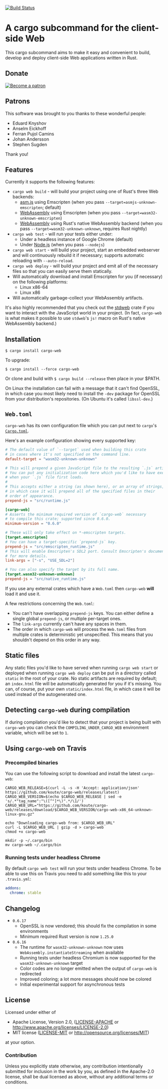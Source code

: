 [![Build Status](https://api.travis-ci.org/koute/cargo-web.svg)](https://travis-ci.org/koute/cargo-web)

# A cargo subcommand for the client-side Web

This cargo subcommand aims to make it easy and convenient to build, develop
and deploy client-side Web applications written in Rust.

## Donate

[![Become a patron](https://koute.github.io/img/become_a_patron_button.png)](https://www.patreon.com/koute)

## Patrons

This software was brought to you thanks to these wonderful people:
  * Eduard Knyshov
  * Anselm Eickhoff
  * Ferran Pujol Camins
  * Johan Andersson
  * Stephen Sugden

Thank you!

## Features

Currently it supports the following features:

  * `cargo web build` - will build your project using one of Rust's three Web backends:
    * [asm.js] using Emscripten (when you pass `--target=asmjs-unknown-emscripten`; default)
    * [WebAssembly] using Emscripten (when you pass `--target=wasm32-unknown-emscripten`)
    * [WebAssembly] using Rust's native WebAssembly backend (when you pass `--target=wasm32-unknown-unknown`, requires Rust nightly)
  * `cargo web test` - will run your tests either under:
    * Under a headless instance of Google Chrome (default)
    * Under [Node.js] (when you pass `--nodejs`)
  * `cargo web start` - will build your project, start an embedded webserver and will continuously
    rebuild it if necessary; supports automatic reloading with `--auto-reload`.
  * `cargo web deploy` - will build your project and emit all of the necessary files so that
    you can easily serve them statically.
  * Will automatically download and install Emscripten for you (if necessary) on the following platforms:
    * Linux x86-64
    * Linux x86
  * Will automatically garbage-collect your WebAssembly artifacts.

[asm.js]: https://en.wikipedia.org/wiki/Asm.js
[WebAssembly]: https://en.wikipedia.org/wiki/WebAssembly
[Node.js]: https://nodejs.org/en/

It's also highly recommended that you check out the [stdweb] crate if you want
to interact with the JavaScript world in your project. (In fact, `cargo-web`
is what makes it possible to use `stdweb`'s `js!` macro on Rust's native WebAssembly
backend.)

[stdweb]: https://github.com/koute/stdweb

## Installation

    $ cargo install cargo-web

To upgrade:

    $ cargo install --force cargo-web

Or clone and build with `$ cargo build --release` then place in your $PATH.

On Linux the installation can fail with a message that it can't find OpenSSL,
in which case you most likely need to install the `-dev` package for OpenSSL
from your distribution's repositories. (On Ubuntu it's called `libssl-dev`.)

## `Web.toml`

`cargo-web` has its own configuration file which you can put next to `cargo`'s [`Cargo.toml`].

Here's an example configuration showing every supported key:

```toml
# The default value of `--target` used when building this crate
# in cases where it's not specified on the command line.
default-target = "wasm32-unknown-unknown"

# This will prepend a given JavaScript file to the resulting `.js` artifact.
# You can put any initialization code here which you'd like to have executed
# when your `.js` file first loads.
#
# This accepts either a string (as shown here), or an array of strings,
# in which case it will prepend all of the specified files in their
# order of appearance.
prepend-js = "src/runtime.js"

[cargo-web]
# Asserts the minimum required version of `cargo-web` necessary
# to compile this crate; supported since 0.6.0.
minimum-version = "0.6.0"

# These will only take effect on *-emscripten targets.
[target.emscripten]
# You can have a target-specific `prepend-js` key.
prepend-js = "src/emscripten_runtime.js"
# This will enable Emscripten's SDL2 port. Consult Emscripten's documentation
# for more details.
link-args = ["-s", "USE_SDL=2"]

# You can also specify the target by its full name.
[target.wasm32-unknown-unknown]
prepend-js = "src/native_runtime.js"
```

If you use any external crates which have a `Web.toml` then `cargo-web`
**will** load it and use it.

A few restrictions concerning the `Web.toml`:

  * You can't have overlapping `prepend-js` keys. You can either define
    a single global `prepend-js`, or multiple per-target ones.
  * The `link-args` currently can't have any spaces in them.
  * The order in which `cargo-web` will process the `Web.toml` files
    from multiple crates is deterministic yet unspecified. This means
    that you shouldn't depend on this order in any way.

[`Cargo.toml`]: https://doc.rust-lang.org/cargo/reference/manifest.html

## Static files

Any static files you'd like to have served when running `cargo web start` or deployed
when running `cargo web deploy` can be put in a directory called `static` in the root
of your crate. No static artifacts are required by default; an `index.html` file will
be automatically generated for you if it's missing. You can, of course, put your own `static/index.html`
file, in which case it will be used instead of the autogenerated one.

## Detecting `cargo-web` during compilation

If during compilation you'd like to detect that your project is being built with `cargo-web`
you can check the `COMPILING_UNDER_CARGO_WEB` environment variable, which will be set to `1`.

## Using `cargo-web` on Travis

### Precompiled binaries

You can use the following script to download and install the latest `cargo-web`:

```shell
CARGO_WEB_RELEASE=$(curl -L -s -H 'Accept: application/json' https://github.com/koute/cargo-web/releases/latest)
CARGO_WEB_VERSION=$(echo $CARGO_WEB_RELEASE | sed -e 's/.*"tag_name":"\([^"]*\)".*/\1/')
CARGO_WEB_URL="https://github.com/koute/cargo-web/releases/download/$CARGO_WEB_VERSION/cargo-web-x86_64-unknown-linux-gnu.gz"

echo "Downloading cargo-web from: $CARGO_WEB_URL"
curl -L $CARGO_WEB_URL | gzip -d > cargo-web
chmod +x cargo-web

mkdir -p ~/.cargo/bin
mv cargo-web ~/.cargo/bin
```

### Running tests under headless Chrome

By default `cargo web test` will run your tests under headless Chrome. To be able to use this on Travis
you need to add something like this to your `.travis.yml`:

```yaml
addons:
  chrome: stable
```

## Changelog
   * `0.6.17`
      * OpenSSL is now vendored; this should fix the compilation in some environments
      * Minimum required Rust version is now `1.25.0`
   * `0.6.16`
      * The runtime for `wasm32-unknown-unknown` now uses `WebAssembly.instantiateStreaming` when available
      * Running tests under headless Chromium is now supported for the `wasm32-unknown-unknown` target
      * Color codes are no longer emitted when the output of `cargo-web` is redirected
      * Improved coloring; a lot more messages should now be colored
      * Initial experimental support for asynchronous tests

## License

Licensed under either of

  * Apache License, Version 2.0, ([LICENSE-APACHE](LICENSE-APACHE) or http://www.apache.org/licenses/LICENSE-2.0)
  * MIT license ([LICENSE-MIT](LICENSE-MIT) or http://opensource.org/licenses/MIT)

at your option.

### Contribution

Unless you explicitly state otherwise, any contribution intentionally submitted
for inclusion in the work by you, as defined in the Apache-2.0 license, shall be
dual licensed as above, without any additional terms or conditions.
